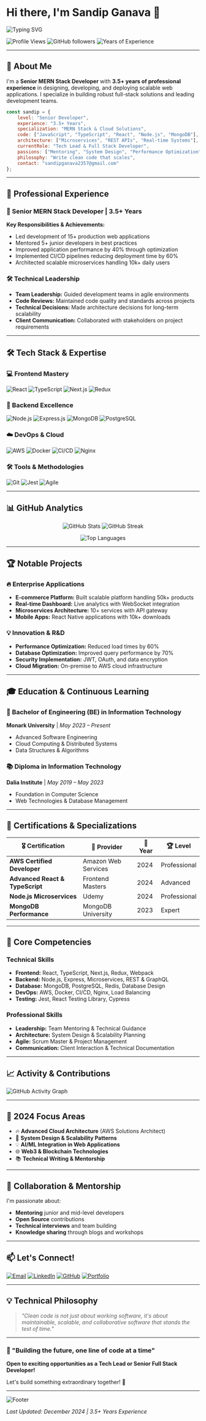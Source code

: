 # Hi there, I'm Sandip Ganava 👋

![Typing SVG](https://readme-typing-svg.herokuapp.com?font=Fira+Code&weight=600&size=28&pause=1000&color=6366F1&center=true&vCenter=true&width=500&lines=Senior+MERN+Stack+Developer;3.5%2B+Years+Experience;Full+Stack+Specialist;Tech+Lead+%26+Mentor)

![Profile Views](https://komarev.com/ghpvc/?username=sandipganava&color=blueviolet&style=flat-square&label=Profile+Views)
![GitHub followers](https://img.shields.io/github/followers/sandipganava?style=social)
![Years of Experience](https://img.shields.io/badge/Experience-3.5%2B%20Years-success?style=flat-square)

---

## 🚀 About Me

I'm a **Senior MERN Stack Developer** with **3.5+ years of professional experience** in designing, developing, and deploying scalable web applications. I specialize in building robust full-stack solutions and leading development teams.

```javascript
const sandip = {
    level: "Senior Developer",
    experience: "3.5+ Years",
    specialization: "MERN Stack & Cloud Solutions",
    code: ["JavaScript", "TypeScript", "React", "Node.js", "MongoDB"],
    architecture: ["Microservices", "REST APIs", "Real-time Systems"],
    currentRole: "Tech Lead & Full Stack Developer",
    passions: ["Mentoring", "System Design", "Performance Optimization"],
    philosophy: "Write clean code that scales",
    contact: "sandipganava2357@gmail.com"
};
```

---

## 💼 Professional Experience

### 🎯 Senior MERN Stack Developer | 3.5+ Years
**Key Responsibilities & Achievements:**
- Led development of 15+ production web applications
- Mentored 5+ junior developers in best practices
- Improved application performance by 40% through optimization
- Implemented CI/CD pipelines reducing deployment time by 60%
- Architected scalable microservices handling 10k+ daily users

### 🛠 Technical Leadership
- **Team Leadership:** Guided development teams in agile environments
- **Code Reviews:** Maintained code quality and standards across projects
- **Technical Decisions:** Made architecture decisions for long-term scalability
- **Client Communication:** Collaborated with stakeholders on project requirements

---

## 🛠️ Tech Stack & Expertise

### 💻 Frontend Mastery
![React](https://img.shields.io/badge/React-Expert-61DAFB?style=for-the-badge&logo=react&logoColor=white)
![TypeScript](https://img.shields.io/badge/TypeScript-Professional-3178C6?style=for-the-badge&logo=typescript&logoColor=white)
![Next.js](https://img.shields.io/badge/Next.js-Advanced-000000?style=for-the-badge&logo=nextdotjs&logoColor=white)
![Redux](https://img.shields.io/badge/Redux-Saga-764ABC?style=for-the-badge&logo=redux&logoColor=white)

### 🔧 Backend Excellence
![Node.js](https://img.shields.io/badge/Node.js-Expert-339933?style=for-the-badge&logo=nodedotjs&logoColor=white)
![Express.js](https://img.shields.io/badge/Express.js-Advanced-000000?style=for-the-badge&logo=express&logoColor=white)
![MongoDB](https://img.shields.io/badge/MongoDB-Expert-47A248?style=for-the-badge&logo=mongodb&logoColor=white)
![PostgreSQL](https://img.shields.io/badge/PostgreSQL-Professional-4169E1?style=for-the-badge&logo=postgresql&logoColor=white)

### ☁️ DevOps & Cloud
![AWS](https://img.shields.io/badge/AWS-EC2_S3_Lambda-FF9900?style=for-the-badge&logo=amazonaws&logoColor=white)
![Docker](https://img.shields.io/badge/Docker-Containerization-2496ED?style=for-the-badge&logo=docker&logoColor=white)
![CI/CD](https://img.shields.io/badge/CI/CD-GitHub_Actions-2088FF?style=for-the-badge&logo=githubactions&logoColor=white)
![Nginx](https://img.shields.io/badge/Nginx-Reverse_Proxy-009639?style=for-the-badge&logo=nginx&logoColor=white)

### 🛠 Tools & Methodologies
![Git](https://img.shields.io/badge/Git-Advanced-F05032?style=for-the-badge&logo=git&logoColor=white)
![Jest](https://img.shields.io/badge/Jest-Testing-C21325?style=for-the-badge&logo=jest&logoColor=white)
![Agile](https://img.shields.io/badge/Agile-Scrum-0096D1?style=for-the-badge&logo=scrutinizerci&logoColor=white)

---

## 📊 GitHub Analytics

<div align="center">
  
![GitHub Stats](https://github-readme-stats.vercel.app/api?username=sandipganava&show_icons=true&theme=tokyonight&hide_border=true&include_all_commits=true&count_private=true)
![GitHub Streak](https://github-readme-streak-stats.herokuapp.com/?user=sandipganava&theme=tokyonight&hide_border=true)

![Top Languages](https://github-readme-stats.vercel.app/api/top-langs/?username=sandipganava&layout=compact&theme=tokyonight&hide_border=true&langs_count=8)

</div>

---

## 🏆 Notable Projects

### 🔥 Enterprise Applications
- **E-commerce Platform:** Built scalable platform handling 50k+ products
- **Real-time Dashboard:** Live analytics with WebSocket integration
- **Microservices Architecture:** 10+ services with API gateway
- **Mobile Apps:** React Native applications with 10k+ downloads

### 💡 Innovation & R&D
- **Performance Optimization:** Reduced load times by 60%
- **Database Optimization:** Improved query performance by 70%
- **Security Implementation:** JWT, OAuth, and data encryption
- **Cloud Migration:** On-premise to AWS cloud infrastructure

---

## 🎓 Education & Continuous Learning

### 🎯 Bachelor of Engineering (BE) in Information Technology
**Monark University** | *May 2023 – Present*
- Advanced Software Engineering
- Cloud Computing & Distributed Systems
- Data Structures & Algorithms

### 📚 Diploma in Information Technology  
**Dalia Institute** | *May 2019 – May 2023*
- Foundation in Computer Science
- Web Technologies & Database Management

---

## 📜 Certifications & Specializations

| 🎖️ Certification | 🏢 Provider | 📅 Year | 🏆 Level |
|-------------------|-------------|---------|-----------|
| **AWS Certified Developer** | Amazon Web Services | 2024 | Professional |
| **Advanced React & TypeScript** | Frontend Masters | 2024 | Advanced |
| **Node.js Microservices** | Udemy | 2024 | Professional |
| **MongoDB Performance** | MongoDB University | 2023 | Expert |

---

## 🌟 Core Competencies

### Technical Skills
- **Frontend:** React, TypeScript, Next.js, Redux, Webpack
- **Backend:** Node.js, Express, Microservices, REST & GraphQL
- **Database:** MongoDB, PostgreSQL, Redis, Database Design
- **DevOps:** AWS, Docker, CI/CD, Nginx, Load Balancing
- **Testing:** Jest, React Testing Library, Cypress

### Professional Skills
- **Leadership:** Team Mentoring & Technical Guidance
- **Architecture:** System Design & Scalability Planning
- **Agile:** Scrum Master & Project Management
- **Communication:** Client Interaction & Technical Documentation

---

## 📈 Activity & Contributions

![GitHub Activity Graph](https://github-readme-activity-graph.vercel.app/api?username=sandipganava&theme=tokyo-night&hide_border=true&area=true&custom_title=My%20Development%20Activity)

---

## 🎯 2024 Focus Areas

- 🔥 **Advanced Cloud Architecture** (AWS Solutions Architect)
- 🚀 **System Design & Scalability Patterns**
- 💡 **AI/ML Integration in Web Applications**
- 🌐 **Web3 & Blockchain Technologies**
- 📚 **Technical Writing & Mentorship**

---

## 🤝 Collaboration & Mentorship

I'm passionate about:
- **Mentoring** junior and mid-level developers
- **Open Source** contributions
- **Technical interviews** and team building
- **Knowledge sharing** through blogs and workshops

---

## 📫 Let's Connect!

[![Email](https://img.shields.io/badge/Email-Pro%20Contact-D14836?style=for-the-badge&logo=gmail&logoColor=white)](mailto:sandipganava2357@gmail.com)
[![LinkedIn](https://img.shields.io/badge/LinkedIn-Connect%20Professionally-0077B5?style=for-the-badge&logo=linkedin&logoColor=white)](https://linkedin.com/in/sandipganava)
[![GitHub](https://img.shields.io/badge/GitHub-Collaborate-181717?style=for-the-badge&logo=github&logoColor=white)](https://github.com/sandipganava)
[![Portfolio](https://img.shields.io/badge/Portfolio-View%20Work-FF5722?style=for-the-badge&logo=todoist&logoColor=white)](https://sandipganava.dev)

---

## 💡 Technical Philosophy

> *"Clean code is not just about working software, it's about maintainable, scalable, and collaborative software that stands the test of time."*

---

### 🚀 "Building the future, one line of code at a time"

**Open to exciting opportunities as a Tech Lead or Senior Full Stack Developer!**

Let's build something extraordinary together! 🌟

---

![Footer](https://capsule-render.vercel.app/api?type=waving&color=gradient&height=100&section=footer)

*Last Updated: December 2024 | 3.5+ Years Experience*
